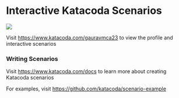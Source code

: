 # Interactive Katacoda Scenarios

[![](http://shields.katacoda.com/katacoda/gauravmca23/count.svg)](https://www.katacoda.com/gauravmca23 "Get your profile on Katacoda.com")

Visit https://www.katacoda.com/gauravmca23 to view the profile and interactive scenarios

### Writing Scenarios
Visit https://www.katacoda.com/docs to learn more about creating Katacoda scenarios

For examples, visit https://github.com/katacoda/scenario-example
